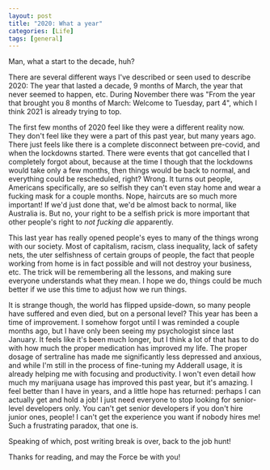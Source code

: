 ```yaml
---
layout: post
title: "2020: What a year"
categories: [Life]
tags: [general]
---
```


Man, what a start to the decade, huh?

There are several different ways I've described or seen used to describe 2020:
The year that lasted a decade, 9 months of March, the year that never seemed
to happen, etc. During November there was "From the year that brought you 8
months of March: Welcome to Tuesday, part 4", which I think 2021 is already
trying to top.

The first few months of 2020 feel like they were a different reality now. They
don't feel like they were a part of this past year, but many years ago. There
just feels like there is a complete disconnect between pre-covid, and when the
lockdowns started. There were events that got cancelled that I completely forgot
about, because at the time I though that the lockdowns would take only a few
months, then things would be back to normal, and everything could be
rescheduled, right? Wrong. It turns out people, Americans specifically, are so
selfish they can't even stay home and wear a fucking mask for a couple months.
Nope, haircuts are so much more important! If we'd just done that, we'd be
almost back to normal, like Australia is. But no, your right to be a selfish
prick is more important that other people's right to *not fucking die*
apparently.

This last year has really opened people's eyes to many of the things wrong with
our society. Most of capitalism, racism, class inequality, lack of safety nets,
the uter selfishness of certain groups of people, the fact that people working
from home is in fact possible and will not destroy your business, etc. The trick
will be remembering all the lessons, and making sure everyone understands what
they mean. I hope we do, things could be much better if we use this time to
adjust how we run things.

It is strange though, the world has flipped upside-down, so many people have
suffered and even died, but on a personal level? This year has been a time of
improvement. I somehow forgot until I was reminded a couple months ago, but I
have only been seeing my psychologist since last January. It feels like it's
been much longer, but I think a lot of that has to do with how much the proper
medication has improved my life. The proper dosage of sertraline has made me
significantly less depressed and anxious, and while I'm still in the process of
fine-tuning my Adderall usage, it is already helping me with focusing and
productivity. I won't even detail how much my marijuana usage has improved this
past year, but it's amazing. I feel better than I have in years, and a little
hope has returned: perhaps I can actually get and hold a job! I just need
everyone to stop looking for senior-level developers only. You can't get senior
developers if you don't hire junior ones, people! I can't get the experience you
want if nobody hires me! Such a frustrating paradox, that one is.

Speaking of which, post writing break is over, back to the job hunt!

Thanks for reading, and may the Force be with you!
